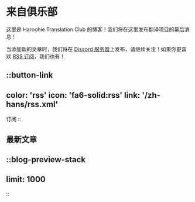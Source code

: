 # 来自俱乐部

这里是 Haroohie Translation Club 的博客！我们将在这里发布翻译项目的幕后消息！

当添加新的文章时，我们将在 [Discord 服务器](https://discord.gg/nesRSbpeFM)上发布，请继续关注！如果你更喜欢 [RSS 订阅](/zh-hans/rss.xml)，我们也有！

::button-link
---
color: 'rss'
icon: 'fa6-solid:rss'
link: '/zh-hans/rss.xml'
---
订阅
::

## 最新文章
::blog-preview-stack
---
limit: 1000
---
::